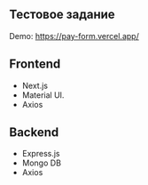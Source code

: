 ## Тестовое задание 

Demo: https://pay-form.vercel.app/

## Frontend
- Next.js
- Material UI.
- Axios

## Backend
- Express.js
- Mongo DB
- Axios

